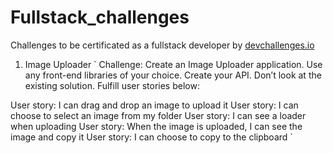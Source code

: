 # Fullstack_challenges
 Challenges to be certificated as a fullstack developer by <a href="https://devchallenges.io/">devchallenges.io</a>

1. Image Uploader
` Challenge: Create an Image Uploader application. Use any front-end libraries of your choice. Create your API. Don’t look at the existing solution. Fulfill user stories below:

User story: I can drag and drop an image to upload it
User story: I can choose to select an image from my folder
User story: I can see a loader when uploading
User story: When the image is uploaded, I can see the image and copy it
User story: I can choose to copy to the clipboard `
